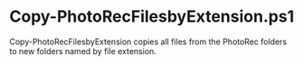 # Copy-PhotoRecFilesbyExtension.ps1
Copy-PhotoRecFilesbyExtension copies all files from the PhotoRec folders to new folders named by file extension.
